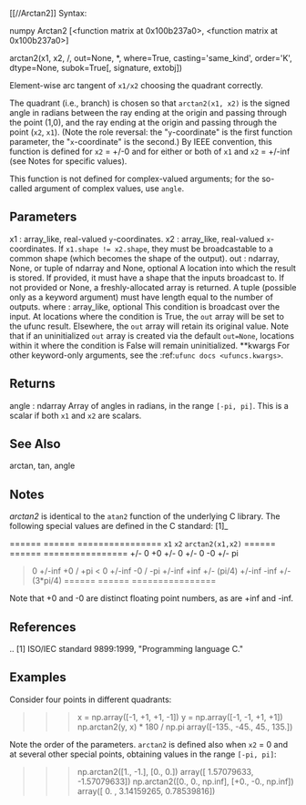[[//Arctan2]]
Syntax:

  numpy Arctan2 [<function matrix at 0x100b237a0>, <function matrix at 0x100b237a0>]

arctan2(x1, x2, /, out=None, *, where=True, casting='same_kind', order='K', dtype=None, subok=True[, signature, extobj])

Element-wise arc tangent of ``x1/x2`` choosing the quadrant correctly.

The quadrant (i.e., branch) is chosen so that ``arctan2(x1, x2)`` is
the signed angle in radians between the ray ending at the origin and
passing through the point (1,0), and the ray ending at the origin and
passing through the point (`x2`, `x1`).  (Note the role reversal: the
"`y`-coordinate" is the first function parameter, the "`x`-coordinate"
is the second.)  By IEEE convention, this function is defined for
`x2` = +/-0 and for either or both of `x1` and `x2` = +/-inf (see
Notes for specific values).

This function is not defined for complex-valued arguments; for the
so-called argument of complex values, use `angle`.

Parameters
----------
x1 : array_like, real-valued
    `y`-coordinates.
x2 : array_like, real-valued
    `x`-coordinates.
    If ``x1.shape != x2.shape``, they must be broadcastable to a common
    shape (which becomes the shape of the output).
out : ndarray, None, or tuple of ndarray and None, optional
    A location into which the result is stored. If provided, it must have
    a shape that the inputs broadcast to. If not provided or None,
    a freshly-allocated array is returned. A tuple (possible only as a
    keyword argument) must have length equal to the number of outputs.
where : array_like, optional
    This condition is broadcast over the input. At locations where the
    condition is True, the `out` array will be set to the ufunc result.
    Elsewhere, the `out` array will retain its original value.
    Note that if an uninitialized `out` array is created via the default
    ``out=None``, locations within it where the condition is False will
    remain uninitialized.
**kwargs
    For other keyword-only arguments, see the
    :ref:`ufunc docs <ufuncs.kwargs>`.

Returns
-------
angle : ndarray
    Array of angles in radians, in the range ``[-pi, pi]``.
    This is a scalar if both `x1` and `x2` are scalars.

See Also
--------
arctan, tan, angle

Notes
-----
*arctan2* is identical to the `atan2` function of the underlying
C library.  The following special values are defined in the C
standard: [1]_

====== ====== ================
`x1`   `x2`   `arctan2(x1,x2)`
====== ====== ================
+/- 0  +0     +/- 0
+/- 0  -0     +/- pi
 > 0   +/-inf +0 / +pi
 < 0   +/-inf -0 / -pi
+/-inf +inf   +/- (pi/4)
+/-inf -inf   +/- (3*pi/4)
====== ====== ================

Note that +0 and -0 are distinct floating point numbers, as are +inf
and -inf.

References
----------
.. [1] ISO/IEC standard 9899:1999, "Programming language C."

Examples
--------
Consider four points in different quadrants:

>>> x = np.array([-1, +1, +1, -1])
>>> y = np.array([-1, -1, +1, +1])
>>> np.arctan2(y, x) * 180 / np.pi
array([-135.,  -45.,   45.,  135.])

Note the order of the parameters. `arctan2` is defined also when `x2` = 0
and at several other special points, obtaining values in
the range ``[-pi, pi]``:

>>> np.arctan2([1., -1.], [0., 0.])
array([ 1.57079633, -1.57079633])
>>> np.arctan2([0., 0., np.inf], [+0., -0., np.inf])
array([ 0.        ,  3.14159265,  0.78539816])